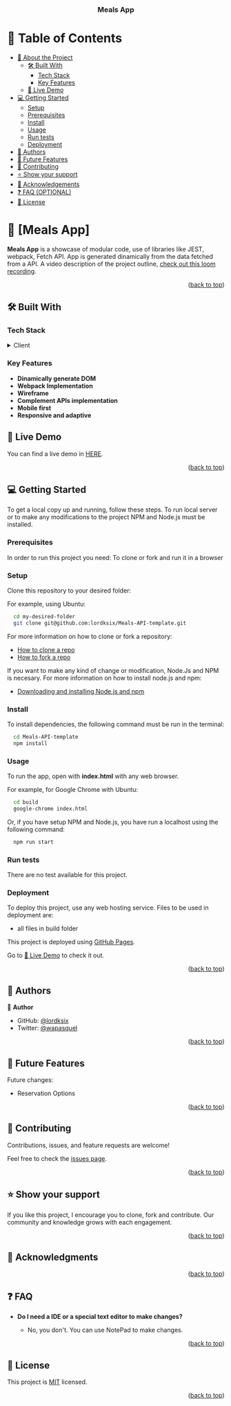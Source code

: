 <a name="readme-top"></a>

<div align="center">
  <h3><b>Meals App</b></h3>

</div>


# 📗 Table of Contents

- [📖 About the Project](#about-project)
  - [🛠 Built With](#built-with)
    - [Tech Stack](#tech-stack)
    - [Key Features](#key-features)
  - [🚀 Live Demo](#live-demo)
- [💻 Getting Started](#getting-started)
  - [Setup](#setup)
  - [Prerequisites](#prerequisites)
  - [Install](#install)
  - [Usage](#usage)
  - [Run tests](#run-tests)
  - [Deployment](#deployment)
- [👥 Authors](#authors)
- [🔭 Future Features](#future-features)
- [🤝 Contributing](#contributing)
- [⭐️ Show your support](#support)
- [🙏 Acknowledgements](#acknowledgements)
- [❓ FAQ (OPTIONAL)](#faq)
- [📝 License](#license)

# 📖 [Meals App] <a name="about-project"></a>

**Meals App** is a showcase  of modular code, use of libraries like JEST, webpack, Fetch API. App is generated dinamically from the data fetched from a API.
A video description of the project outline, [check out this loom recording](https://drive.google.com/file/d/1QD_r-HTxgS3arMaUJHikmA3dvqN1fswH/view?usp=share_link).
<p align="right">(<a href="#readme-top">back to top</a>)</p>

## 🛠 Built With <a name="built-with"></a>

### Tech Stack <a name="tech-stack"></a>

<details>
  <summary>Client</summary>
  <ul>
    <li><a href="https://www.w3.org/TR/2011/WD-html5-20110405/">HTML5</a></li>
    <li><a href="https://www.w3.org/Style/CSS/specs.en.html">CSS</a></li>
    <li><a href="https://www.ecma-international.org/publications-and-standards/standards/ecma-262/">JavaScript</a></li>
  </ul>
</details>

### Key Features <a name="key-features"></a>

- **Dinamically generate DOM**
- **Webpack Implementation**
- **Wireframe**
- **Complement APIs implementation**
- **Mobile first**
- **Responsive and adaptive**

## 🚀 Live Demo <a name="live-demo"></a>

You can find a live demo in [HERE](https://lordksix.github.io/Meals-API-template/).

<p align="right">(<a href="#readme-top">back to top</a>)</p>

## 💻 Getting Started <a name="getting-started"></a>


To get a local copy up and running, follow these steps. To run local server or to make any modifications
to the project NPM and Node.js must be installed.

### Prerequisites

In order to run this project you need:
To clone or fork and run it in a browser

### Setup

Clone this repository to your desired folder:

For example, using Ubuntu:

```sh
  cd my-desired-folder
  git clone git@github.com:lordksix/Meals-API-template.git
```

For more information on how to clone or fork a repository:
- <a href="https://docs.github.com/en/repositories/creating-and-managing-repositories/cloning-a-repository">How to clone a repo</a>
- <a href="https://docs.github.com/en/get-started/quickstart/fork-a-repo">How to fork a repo</a>

If you want to make any kind of change or modification, Node.Js and NPM is necesary. For more information on how to install node.js and npm:
- <a href="https://docs.npmjs.com/downloading-and-installing-node-js-and-npm">Downloading and installing Node.js and npm</a>

### Install

To install dependencies, the following command must be run in the terminal:

```sh
  cd Meals-API-template
  npm install
```

### Usage

To run the app, open with **index.html** with any web browser.

For example, for Google Chrome with Ubuntu:

```sh
  cd build
  google-chrome index.html
```
Or, if you have setup NPM and Node.js, you have run a localhost using the following command:

```sh
  npm run start
```

### Run tests

There are no test available for this project.

### Deployment

To deploy this project, use any web hosting service. Files to be used in deployment are:

- all files in build folder

This project is deployed using [GitHub Pages](https://pages.github.com/). 

Go to [🚀 Live Demo](#live-demo) to check it out.

<p align="right">(<a href="#readme-top">back to top</a>)</p>

## 👥 Authors <a name="authors"></a>

👤 **Author**

- GitHub: [@lordksix](https://github.com/lordksix)
- Twitter: [@wapasquel](https://github.com/lordksix)

<p align="right">(<a href="#readme-top">back to top</a>)</p>

## 🔭 Future Features <a name="future-features"></a>

Future changes:
- Reservation Options

<p align="right">(<a href="#readme-top">back to top</a>)</p>

## 🤝 Contributing <a name="contributing"></a>

Contributions, issues, and feature requests are welcome!

Feel free to check the [issues page](../../issues/).

<p align="right">(<a href="#readme-top">back to top</a>)</p>

## ⭐️ Show your support <a name="support"></a>

If you like this project, I encourage you to clone, fork and contribute. Our community and knowledge grows with each engagement.

<p align="right">(<a href="#readme-top">back to top</a>)</p>

## 🙏 Acknowledgments <a name="acknowledgements"></a>


<p align="right">(<a href="#readme-top">back to top</a>)</p>

## ❓ FAQ <a name="faq"></a>

- **Do I need a IDE or a special text editor to make changes?**

  - No, you don't. You can use NotePad to make changes.

<p align="right">(<a href="#readme-top">back to top</a>)</p>

## 📝 License <a name="license"></a>

This project is [MIT](./LICENSE) licensed.


<p align="right">(<a href="#readme-top">back to top</a>)</p>
